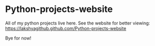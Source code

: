 # Python-projects-website

All of my python projects live here.
See the website for better viewing: https://lakshyagithub.github.com/Python-projects-website

Bye for now!

